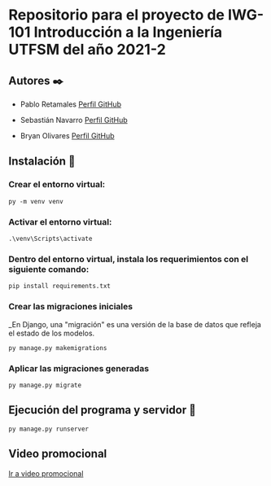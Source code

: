# Repositorio para el proyecto de IWG-101 Introducción a la Ingeniería UTFSM del año 2021-2

## Autores ✒️
* Pablo Retamales [Perfil GitHub](https://github.com/doorkaz)

* Sebastián Navarro [Perfil GitHub](https://github.com/Sebastar637)

* Bryan Olivares [Perfil GitHub](https://github.com/Yxngfrost)

## Instalación 🔧
### Crear el entorno virtual:
```
py -m venv venv
```

### Activar el entorno virtual:
```
.\venv\Scripts\activate
```

### Dentro del entorno virtual, instala los requerimientos con el siguiente comando:
```
pip install requirements.txt
```

### Crear las migraciones iniciales
_En Django, una "migración" es una versión de la base de datos que refleja el estado de los modelos.
```
py manage.py makemigrations
```

### Aplicar las migraciones generadas
```
py manage.py migrate
```

## Ejecución del programa y servidor 🚀
```
py manage.py runserver
```

## Video promocional
[Ir a video promocional](https://www.youtube.com/watch?v=40IrBvRHe9c)